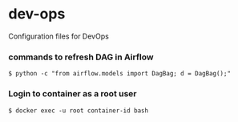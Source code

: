 # dev-ops
Configuration files for DevOps

### commands to refresh DAG in Airflow
`$ python -c "from airflow.models import DagBag; d = DagBag();"`


### Login to container as a root user
`$ docker exec -u root container-id bash`
